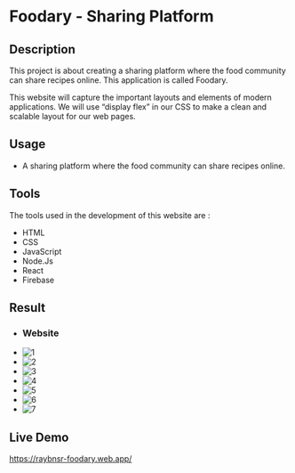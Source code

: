 # Foodary - Sharing Platform

## Description
This project is about creating a sharing platform where the food community can share recipes online. This application is called Foodary.

This website will capture the important layouts and elements of modern applications. We will use “display flex” in our CSS to make a clean and scalable layout for our web pages.

## Usage
- A sharing platform where the food community can share recipes online.

## Tools
The tools used in the development of this website are :

- HTML
- CSS
- JavaScript
- Node.Js
- React
- Firebase

## Result
- ### Website
- ![1](https://user-images.githubusercontent.com/87411691/217551211-81dd8b26-cf5e-4af1-bbdb-9319a584ad58.png)
- ![2](https://user-images.githubusercontent.com/87411691/217551237-da42444b-43d0-4b76-bdab-2b012916b36d.png)
- ![3](https://user-images.githubusercontent.com/87411691/217551251-0bab0b3f-e725-464a-a27a-7a99a539b09d.png)
- ![4](https://user-images.githubusercontent.com/87411691/217551260-eee346de-1d37-4a4a-adf4-b464054e0981.png)
- ![5](https://user-images.githubusercontent.com/87411691/217551273-40c75c79-9d26-4dcb-becf-bce33571fb0e.png)
- ![6](https://user-images.githubusercontent.com/87411691/217551279-4a253381-3b26-4884-a8b4-85222bb676f9.png)
- ![7](https://user-images.githubusercontent.com/87411691/217551303-a6ce02c9-4ca4-42fe-b60e-508f4f2ec44c.png)

## Live Demo
https://raybnsr-foodary.web.app/
